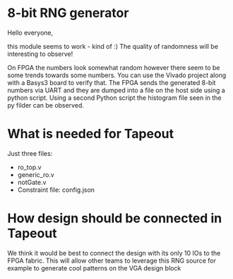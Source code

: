 # 8-bit RNG generator
Hello everyone,

this module seems to work - kind of :)
The quality of randomness will be interesting to observe!

On FPGA the numbers look somewhat random however there seem to be some trends towards some numbers.
You can use the Vivado project along with a Basys3 board to verify that.
The FPGA sends the generated 8-bit numbers via UART and they are dumped into a file on the host side using a python script.
Using a second Python script the histogram file seen in the py filder can be observed.

# What is needed for Tapeout
Just three files:
- ro_top.v
- generic_ro.v
- notGate.v
- Constraint file: config.json


# How design should be connected in Tapeout
We think it would be best to connect the design with its only 10 IOs to the FPGA fabric.
This will allow other teams to leverage this RNG source for example to generate cool patterns on the VGA design block
